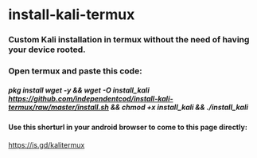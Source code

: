 # install-kali-termux
### Custom Kali installation in termux without the need of having your device rooted. 
### Open termux and paste this code:

##### pkg install wget -y && wget -O install_kali https://github.com/independentcod/install-kali-termux/raw/master/install.sh && chmod +x install_kali && ./install_kali

#### Use this shorturl in your android browser to come to this page directly: 
https://is.gd/kalitermux
